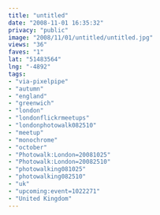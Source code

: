 ```yaml
---
title: "untitled"
date: "2008-11-01 16:35:32"
privacy: "public"
image: "2008/11/01/untitled/untitled.jpg"
views: "36"
faves: "1"
lat: "51483564"
lng: "-4892"
tags:
- "via-pixelpipe"
- "autumn"
- "england"
- "greenwich"
- "london"
- "londonflickrmeetups"
- "londonphotowalk082510"
- "meetup"
- "monochrome"
- "october"
- "Photowalk:London=20081025"
- "Photowalk:London=20082510"
- "photowalking081025"
- "photowalking082510"
- "uk"
- "upcoming:event=1022271"
- "United Kingdom"
---
```

<a href="/photos/2008/11/02/end-of-the-line"></a>
